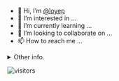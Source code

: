 - 👋 Hi, I’m [@loyep](https://github.com/loyep)
- 👀 I’m interested in ...
- 🌱 I’m currently learning ...
- 💞️ I’m looking to collaborate on ...
- 📫 How to reach me ...

<details>
  <summary>Other info.</summary>
  <br>

<!--START_SECTION:waka-->

```txt
TypeScript       1 hr 48 mins    █████████████░░░░░░░░░░░░   52.03 %
JSON             59 mins         ███████░░░░░░░░░░░░░░░░░░   28.27 %
Other            12 mins         █▓░░░░░░░░░░░░░░░░░░░░░░░   06.10 %
JavaScript       10 mins         █▒░░░░░░░░░░░░░░░░░░░░░░░   05.26 %
GitIgnore file   5 mins          ▓░░░░░░░░░░░░░░░░░░░░░░░░   02.74 %
```

<!--END_SECTION:waka-->

</details>

![visitors](https://visitor-badge.glitch.me/badge?page_id=loyep.loyep)

